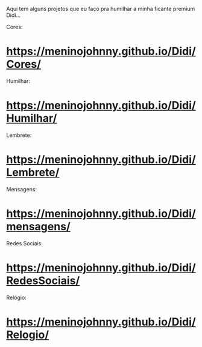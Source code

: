 Aqui tem alguns projetos que eu faço pra humilhar a minha ficante premium Didi...

Cores:
# https://meninojohnny.github.io/Didi/Cores/

Humilhar:
# https://meninojohnny.github.io/Didi/Humilhar/

Lembrete:
# https://meninojohnny.github.io/Didi/Lembrete/

Mensagens:
# https://meninojohnny.github.io/Didi/mensagens/

Redes Sociais:
# https://meninojohnny.github.io/Didi/RedesSociais/

Relógio:
# https://meninojohnny.github.io/Didi/Relogio/
